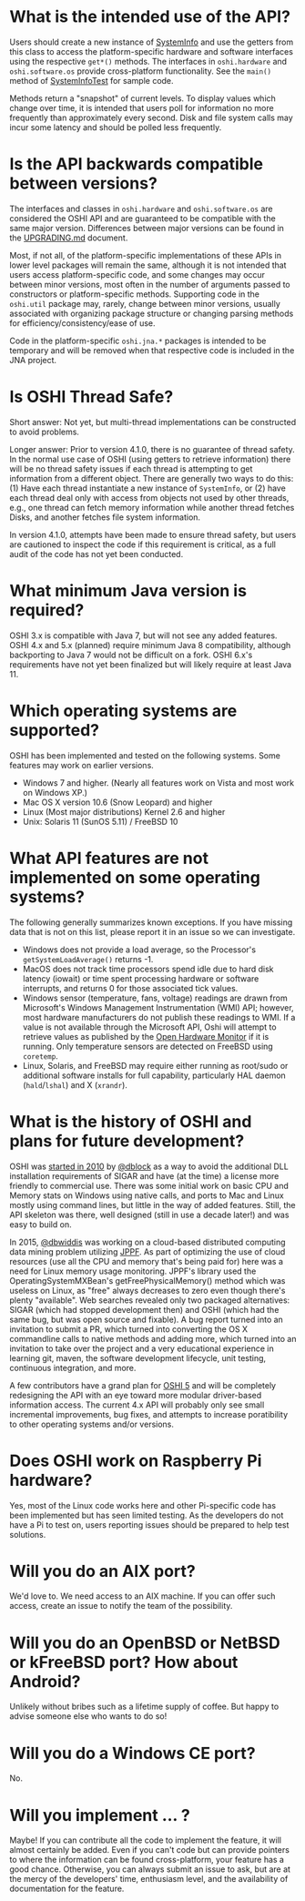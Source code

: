 What is the intended use of the API?
========
Users should create a new instance of [SystemInfo](http://oshi.github.io/oshi/apidocs/oshi/SystemInfo.html) and use the getters from this class to access the platform-specific hardware and software interfaces using the respective `get*()` methods. The interfaces in `oshi.hardware` and `oshi.software.os` provide cross-platform functionality. See the `main()` method of [SystemInfoTest](https://github.com/oshi/oshi/blob/master/oshi-core/src/test/java/oshi/SystemInfoTest.java) for sample code.

Methods return a "snapshot" of current levels. To display values which change over time, it is intended that users poll for information no more frequently than approximately every second. Disk and file system calls may incur some latency and should be polled less frequently. 

Is the API backwards compatible between versions?
========
The interfaces and classes in `oshi.hardware` and `oshi.software.os` are considered the OSHI API and are guaranteed to be compatible with the same major version. Differences between major versions can be found in the [UPGRADING.md](UPGRADING.md) document.  

Most, if not all, of the platform-specific implementations of these APIs in lower level packages will remain the same, although it is not intended that users access platform-specific code, and some changes may occur between minor versions, most often in the number of arguments passed to constructors or platform-specific methods. Supporting code in the `oshi.util` package may, rarely, change between minor versions, usually associated with organizing package structure or changing parsing methods for efficiency/consistency/ease of use.

Code in the platform-specific `oshi.jna.*` packages is intended to be temporary and will be removed when that respective code is included in the JNA project.

Is OSHI Thread Safe?
========
Short answer: Not yet, but multi-thread implementations can be constructed to avoid problems.

Longer answer: Prior to version 4.1.0, there is no guarantee of thread safety.  In the normal use case of OSHI (using getters to retrieve information) there will be no thread safety issues if each thread is attempting to get information from a different object.  There are generally two ways to do this: (1) Have each thread instantiate a new instance of `SystemInfo`, or (2) have each thread deal only with access from objects not used by other threads, e.g., one thread can fetch memory information while another thread fetches Disks, and another fetches file system information. 

In version 4.1.0, attempts have been made to ensure thread safety, but users are cautioned to inspect the code if this requirement is critical, as a full audit of the code has not yet been conducted.  

What minimum Java version is required?
========
OSHI 3.x is compatible with Java 7, but will not see any added features.  
OSHI 4.x and 5.x (planned) require minimum Java 8 compatibility, although backporting to Java 7 would not be difficult on a fork.
OSHI 6.x's requirements have not yet been finalized but will likely require at least Java 11.  

Which operating systems are supported?
========
OSHI has been implemented and tested on the following systems.  Some features may work on earlier versions.
* Windows 7 and higher.  (Nearly all features work on Vista and most work on Windows XP.)
* Mac OS X version 10.6 (Snow Leopard) and higher
* Linux (Most major distributions) Kernel 2.6 and higher
* Unix: Solaris 11 (SunOS 5.11) / FreeBSD 10

What API features are not implemented on some operating systems?
========
The following generally summarizes known exceptions. If you have missing data that is not on this list, please report it in an issue so we can investigate.
* Windows does not provide a load average, so the Processor's `getSystemLoadAverage()` returns -1.
* MacOS does not track time processors spend idle due to hard disk latency (iowait) or time spent processing hardware or software interrupts, and returns 0 for those associated tick values.
* Windows sensor (temperature, fans, voltage) readings are drawn from Microsoft's Windows Management Instrumentation (WMI) API; however, most hardware manufacturers do not publish these readings to WMI. If a value is not available through the Microsoft API, Oshi will attempt to retrieve values as published by the [Open Hardware Monitor](http://openhardwaremonitor.org/) if it is running.  Only temperature sensors are detected on FreeBSD using `coretemp`.
* Linux, Solaris, and FreeBSD may require either running as root/sudo or additional software installs for full capability, particularly HAL daemon (`hald`/`lshal`) and X (`xrandr`).

What is the history of OSHI and plans for future development?
========
OSHI was [started in 2010](https://code.dblock.org/2010/06/23/introducing-oshi-operating-system-and-hardware-information-java.html) 
by [@dblock](https://github.com/dblock) as a way to avoid the additional DLL installation requirements of SIGAR and have (at the time) a
license more friendly to commercial use. There was some initial work on basic CPU and Memory stats on Windows using native calls,
and ports to Mac and Linux mostly using command lines, but little in the way of added features. Still, the API skeleton was there,
well designed (still in use a decade later!) and was easy to build on.

In 2015, [@dbwiddis](https://github.com/dbwiddis) was working on a cloud-based distributed computing data mining problem utilizing 
[JPPF](https://jppf.org/). As part of optimizing the use of cloud resources (use all the CPU and memory that's being paid for) 
here was a need for Linux memory usage monitoring. JPPF's library used the OperatingSystemMXBean's getFreePhysicalMemory() method 
which was useless on Linux, as "free" always decreases to zero even though there's plenty "available". Web searches revealed only
two packaged alternatives: SIGAR (which had stopped development then) and OSHI (which had the same bug, but was open source and fixable). 
A bug report turned into an invitation to submit a PR, which turned into converting the OS X commandline calls to native methods and 
adding more, which turned into an invitation to take over the project and a very educational experience in learning git, maven, the 
software development lifecycle, unit testing, continuous integration, and more.

A few contributors have a grand plan for [OSHI 5](https://github.com/oshi/oshi5) and will be completely redesigning the API with
an eye toward more modular driver-based information access.  The current 4.x API will probably only see small incremental improvements, 
bug fixes, and attempts to increase poratibility to other operating systems and/or versions.  

Does OSHI work on Raspberry Pi hardware?
========
Yes, most of the Linux code works here and other Pi-specific code has been implemented but has seen limited testing.  As the 
developers do not have a Pi to test on, users reporting issues should be prepared to help test solutions.

Will you do an AIX port?
========
We'd love to. We need access to an AIX machine. If you can offer such access, create an issue to notify the team of the possibility.

Will you do an OpenBSD or NetBSD or kFreeBSD port?  How about Android?
========
Unlikely without bribes such as a lifetime supply of coffee.  But happy to advise someone else who wants to do so!

Will you do a Windows CE port?
========
No.

Will you implement ... ?
========
Maybe!  If you can contribute all the code to implement the feature, it will almost certainly be added.  Even if you can't code but can provide pointers to where the information can be found cross-platform, your feature has a good chance. Otherwise, you can always submit an issue to ask, but are at the mercy of the developers' time, enthusiasm level, and the availability of documentation for the feature.
